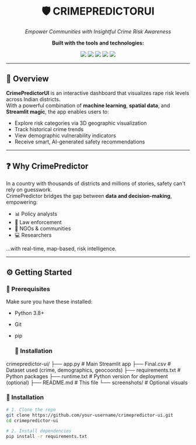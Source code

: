 <h1 align="center">🛡️ CRIMEPREDICTORUI</h1>

<p align="center"><em>Empower Communities with Insightful Crime Risk Awareness</em></p>

<p align="center"><strong>Built with the tools and technologies:</strong></p>

<p align="center">
  <img src="https://img.shields.io/badge/Streamlit-F44336?style=for-the-badge&logo=streamlit&logoColor=white"/>
  <img src="https://img.shields.io/badge/Pandas-150458?style=for-the-badge&logo=pandas&logoColor=white"/>
  <img src="https://img.shields.io/badge/NumPy-013243?style=for-the-badge&logo=numpy&logoColor=white"/>
  <img src="https://img.shields.io/badge/Python-3776AB?style=for-the-badge&logo=python&logoColor=white"/>
  <img src="https://img.shields.io/badge/Plotly-3F4F75?style=for-the-badge&logo=plotly&logoColor=white"/>
</p>

---


## 📖 Overview

**CrimePredictorUI** is an interactive dashboard that visualizes rape risk levels across Indian districts.  
With a powerful combination of **machine learning**, **spatial data**, and **Streamlit magic**, the app enables users to:

- Explore risk categories via 3D geographic visualization  
- Track historical crime trends  
- View demographic vulnerability indicators  
- Receive smart, AI-generated safety recommendations  

---

## ❓ Why CrimePredictor

In a country with thousands of districts and millions of stories, safety can't rely on guesswork.  
CrimePredictor bridges the gap between **data and decision-making**, empowering:

- 📊 Policy analysts  
- 🚓 Law enforcement  
- 👥 NGOs & communities  
- 💻 Researchers  

…with real-time, map-based, risk intelligence.

---

## ⚙️ Getting Started

### 🧰 Prerequisites

Make sure you have these installed:
- Python 3.8+
- Git
- pip

  ### 💾 Installation


crimepredictor-ui/
├── app.py                  # Main Streamlit app
├── Final.csv               # Dataset used (crime, demographics, geocoords)
├── requirements.txt        # Python packages
├── runtime.txt             # Python version for deployment (optional)
├── README.md               # This file
└── screenshots/            # Optional visuals


### 💾 Installation

```bash
# 1. Clone the repo
git clone https://github.com/your-username/crimepredictor-ui.git
cd crimepredictor-ui

# 2. Install dependencies
pip install -r requirements.txt


